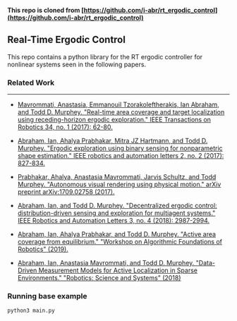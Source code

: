 **This repo is cloned from [https://github.com/i-abr/rt_ergodic_control](https://github.com/i-abr/rt_ergodic_control)**

## Real-Time Ergodic Control 
This repo contains a python library for the RT ergodic controller for nonlinear systems seen in the following 
papers.


### Related Work

------

+ [Mavrommati, Anastasia, Emmanouil Tzorakoleftherakis, Ian Abraham, and Todd D. Murphey. "Real-time area coverage and target localization using receding-horizon ergodic exploration." IEEE Transactions on Robotics 34, no. 1 (2017): 62-80.
](https://arxiv.org/abs/1708.08416)

+ [Abraham, Ian, Ahalya Prabhakar, Mitra JZ Hartmann, and Todd D. Murphey. "Ergodic exploration using binary sensing for nonparametric shape estimation." IEEE robotics and automation letters 2, no. 2 (2017): 827-834.](https://arxiv.org/abs/1709.01560)

+ [Prabhakar, Ahalya, Anastasia Mavrommati, Jarvis Schultz, and Todd Murphey. "Autonomous visual rendering using physical motion." arXiv preprint arXiv:1709.02758 (2017).](https://arxiv.org/pdf/1709.02758.pdf)

+ [Abraham, Ian, and Todd D. Murphey. "Decentralized ergodic control: distribution-driven sensing and exploration for multiagent systems." IEEE Robotics and Automation Letters 3, no. 4 (2018): 2987-2994.](https://arxiv.org/abs/1806.05220)

+ [Abraham, Ian, Ahalya Prabhakar, and Todd D. Murphey. "Active area coverage from equilibrium." "Workshop on Algorithmic Foundations of Robotics" (2019).](https://arxiv.org/abs/1902.03320)

+ [Abraham, Ian, Anastasia Mavrommati, and Todd D. Murphey. "Data-Driven Measurement Models for Active Localization in Sparse Environments." "Robotics: Science and Systems" (2018)](https://arxiv.org/abs/1806.00112)

<!-- 
#TODO: add a GIF of some the results 
-->

### Running base example

```python
python3 main.py
```
